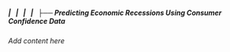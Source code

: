##### |   |   |   |   ├── Predicting Economic Recessions Using Consumer Confidence Data

*Add content here*